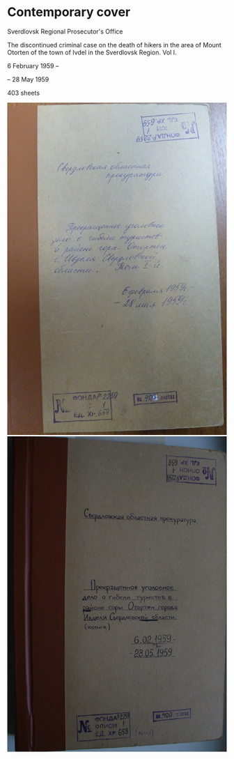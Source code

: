 # Contemporary cover

Sverdlovsk Regional Prosecutor's Office

The discontinued criminal case on the death of hikers in the area of Mount Otorten of the town of Ivdel in the Sverdlovsk Region. Vol I.

6 February 1959 –

– 28 May 1959

403 sheets

![contemporary cover 1](/scan/vol_1/cover-contemporary-01.jpg)
![contemporary cover 2](/scan/vol_1/cover-contemporary-02.jpg)
